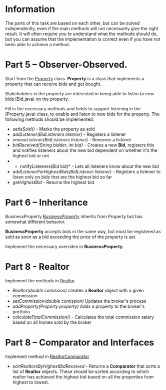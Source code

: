 # Information

The parts of this task are based on each other, but can be solved independently, even if the main methods will not necessarily give the right result. It will often require you to understand what the methods should do, but you can assume that the implementation is correct even if you have not been able to achieve a method. 


# Part 5 – Observer-Observed. 

Start from the [Property](Property.java) class. 
**Property** is a class that implements a property that can receive bids and get bought. 

Stakeholders in the property are interested in being able to listen to new bids [Bid.java) on the property. 

Fill in the necessary methods and fields to support listening in the [Property.java) class, to enable and listen to new bids for the property. The following methods should be implemented: 

- *setIsSold()* - Marks the property as sold
- *addListener(BidListeners listener)* - Registers a listener
- *emoveListener(BidListeners listener)* - Removes a listener
- *bidReceived(String bidder, int bid)* - Creates a new **Bid**, registers this and notifies listeners about the new bid dependent on whether it's the highest bid or not
- * notifyListeners(Bid bid)* - Lets all listeners know about the new bid
- *addListenerForHighestBids(BidListener listener)* - Registers a listener to listen only on bids that are the highest bid so far
- *getHighestBid* - Returns the highest bid 


# Part 6 – Inheritance 

BusinessProperty [BusinessProperty](BusinessProperty.java) inherits from Property but has somewhat different behavior. 

**BusinessProperty** accepts bids in the same way, but must be registered as sold as soon as a bid exceeding the price of the property is set. 

Implement the necessary overrides in **BusinessProperty**. 


# Part 8 - Realtor

Implement the methods in [Realtor](Realtor.java)

- *Realtor(double comission)* creates a **Realtor** object with a given commission
- *setCommission(double comission)* Updates the broker's process
- *addProperty(Property property)* Adds a property to the broker's portfolio
- *calculateTotalCommission()* - Calculates the total commission salary based on all homes sold by the broker
	
# Part 8 – Comparator and Interfaces

Implement method in [RealtorComparator](RealtorComparator.java) 

- *sortRealtorsByHighestBidReceived* - Returns a **Comparator** that sorts a list of **Realtor** objects. These should be sorted according to which realtor has achieved the highest bid based on all the properties from highest to lowest.  
 
